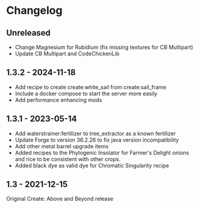 # Changelog

## Unreleased

* Change Magnesium for Rubidium (fix missing textures for CB Multipart)
* Update CB Multipart and CodeChickenLib

## 1.3.2 - 2024-11-18

* Add recipe to create create:white_sail from create:sail_frame
* Include a docker compose to start the server more easily
* Add performance enhancing mods

## 1.3.1 - 2023-05-14

* Add waterstrainer:fertilizer to tree_extractor as a known fertilizer
* Update Forge to version 36.2.26 to fix java version incompatibility
* Add other metal barrel upgrade items
* Added recipes to the Phytogenic Insolator for Farmer's Delight onions and rice to be consistent with other crops.
* Added black dye as valid dye for Chromatic Singularity recipe

## 1.3 - 2021-12-15

Original Create: Above and Beyond release
